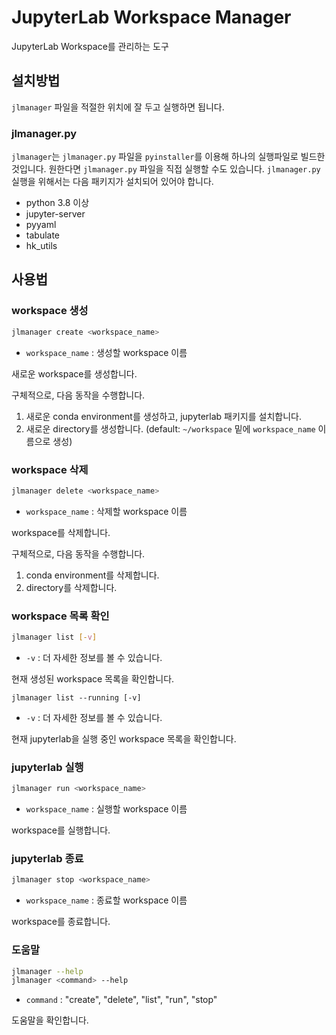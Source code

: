 # JupyterLab Workspace Manager

JupyterLab Workspace를 관리하는 도구

## 설치방법

`jlmanager` 파일을 적절한 위치에 잘 두고 실행하면 됩니다.

### jlmanager.py

`jlmanager`는 `jlmanager.py` 파일을 `pyinstaller`를 이용해 하나의 실행파일로 빌드한 것입니다. 원한다면 `jlmanager.py` 파일을 직접 실행할 수도 있습니다. `jlmanager.py` 실행을 위해서는 다음 패키지가 설치되어 있어야 합니다.

- python 3.8 이상
- jupyter-server
- pyyaml
- tabulate
- hk_utils

## 사용법

### workspace 생성

```bash
jlmanager create <workspace_name>
```

- `workspace_name` : 생성할 workspace 이름

새로운 workspace를 생성합니다.

구체적으로, 다음 동작을 수행합니다.

1. 새로운 conda environment를 생성하고, jupyterlab 패키지를 설치합니다.
2. 새로운 directory를 생성합니다. (default: `~/workspace` 밑에 `workspace_name` 이름으로 생성)

### workspace 삭제

```bash
jlmanager delete <workspace_name>
```

- `workspace_name` : 삭제할 workspace 이름

workspace를 삭제합니다.

구체적으로, 다음 동작을 수행합니다.

1. conda environment를 삭제합니다.
2. directory를 삭제합니다.

### workspace 목록 확인

```bash
jlmanager list [-v]
```

- `-v` : 더 자세한 정보를 볼 수 있습니다.

현재 생성된 workspace 목록을 확인합니다.

```
jlmanager list --running [-v]
```

- `-v` : 더 자세한 정보를 볼 수 있습니다.

현재 jupyterlab을 실행 중인 workspace 목록을 확인합니다.

### jupyterlab 실행

```bash
jlmanager run <workspace_name>
```

- `workspace_name` : 실행할 workspace 이름

workspace를 실행합니다.

### jupyterlab 종료

```bash
jlmanager stop <workspace_name>
```

- `workspace_name` : 종료할 workspace 이름

workspace를 종료합니다.

### 도움말

```bash
jlmanager --help
jlmanager <command> --help
```

- `command` : "create", "delete", "list", "run", "stop"

도움말을 확인합니다.


